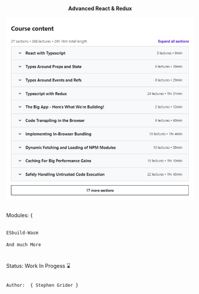 <div align="center">
<!--   <img src="./public/images/cta-logo-one.png" alt="DisneyPlus logo"> -->
</div>



<h4 align="center" >
  Advanced React & Redux
</h4>

<div align = "center">

  ![](course-info.png)
</div>






##
Modules:  {

```

ESbuild-Wasm

And much More
```
#
Status: Work In Progess ⌛



##
```
Author:  { Stephen Grider }
```



